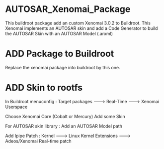 # AUTOSAR_Xenomai_Package
This buildroot package add an custom Xenomai 3.0.2 to Buildroot.
This Xenomai implements an AUTOSAR skin and add a Code Generator to build the AUTOSAR Skin with an AUTOSAR Model (.arxml)

# ADD Package to Buildroot

Replace the xenomai package into buildroot by this one.

# ADD Skin to rootfs

In Buildroot menuconfig :
Target packages ---> Real-Time ---> Xenomai Userspace

Choose Xenomai Core (Cobalt or Mercury)
Add some Skin

For AUTOSAR skin library : 
Add an AUTOSAR Model path


Add Ipipe Patch : 
Kernel ---> Linux Kernel Extensions ---> Adeos/Xenomai Real-time patch
